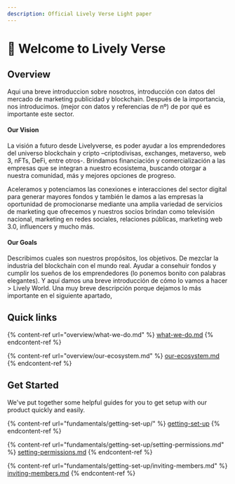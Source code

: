```yaml
---
description: Official Lively Verse Light paper
---
```


# 👋 Welcome to Lively Verse

## Overview

Aqui una breve introduccion sobre nosotros, introducción con datos del mercado de marketing publicidad y blockchain. Después de la importancia, nos introducimos. (mejor con datos y referencias de nº) de por qué es importante este sector.&#x20;



#### Our Vision&#x20;

La visión a futuro desde Livelyverse, es poder ayudar a los emprendedores del universo blockchain y cripto –criptodivisas, exchanges, metaverso, web 3, nFTs, DeFi, entre otros-. Brindamos financiación y comercialización a las empresas que se integran a nuestro ecosistema¸ buscando otorgar a nuestra comunidad, más y mejores opciones de progreso.

Aceleramos y potenciamos las conexiones e interacciones del sector digital para generar mayores fondos y también le damos a las empresas la oportunidad de promocionarse mediante una amplia variedad de servicios de marketing que ofrecemos y nuestros socios brindan como televisión nacional, marketing en redes sociales, relaciones públicas, marketing web 3.0, influencers y mucho más.





#### Our Goals&#x20;

Describimos cuales son nuestros propósitos, los objetivos. De mezclar la industria del blockchain con el mundo real. Ayudar a consehuir fondos y cumplir los sueños de los emprendedores (lo ponemos bonito con palabras elegantes). Y aquí damos una breve introducción de cómo lo vamos a hacer > Lively World. Una muy breve descripción porque dejamos lo más importante en el siguiente apartado,&#x20;



## Quick links

{% content-ref url="overview/what-we-do.md" %}
[what-we-do.md](overview/what-we-do.md)
{% endcontent-ref %}

{% content-ref url="overview/our-ecosystem.md" %}
[our-ecosystem.md](overview/our-ecosystem.md)
{% endcontent-ref %}

## Get Started

We've put together some helpful guides for you to get setup with our product quickly and easily.

{% content-ref url="fundamentals/getting-set-up/" %}
[getting-set-up](fundamentals/getting-set-up/)
{% endcontent-ref %}

{% content-ref url="fundamentals/getting-set-up/setting-permissions.md" %}
[setting-permissions.md](fundamentals/getting-set-up/setting-permissions.md)
{% endcontent-ref %}

{% content-ref url="fundamentals/getting-set-up/inviting-members.md" %}
[inviting-members.md](fundamentals/getting-set-up/inviting-members.md)
{% endcontent-ref %}
